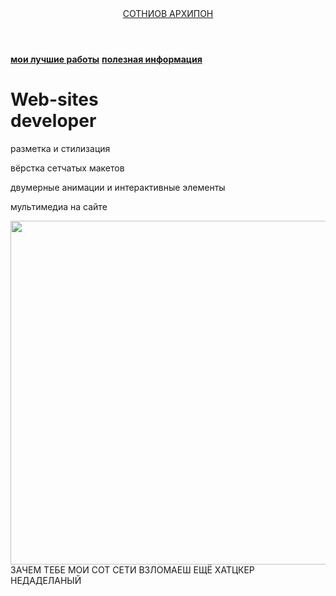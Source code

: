 
<html>
  <head>
    <title>АРХИПОН</title>
    <link rel="stylesheet" href="style.css"/>
  </head>
  <body>
    <header>
      <a class="link-header" href="leonov.html">СОТНИОВ АРХИПОН</a>
    </header>
    <main>
      <nav>
        <a class="link-nav" href="mysites.html"><b>мои лучшие работы</b></a>
        <a class="link-nav" href="info.html"><b>полезная информация</b></a>
      </nav>
      <h1>Web-sites<br/> developer</h1>
      <p>разметка и стилизация</p>
      <p>вёрстка сетчатых макетов</p>
      <p>двумерные анимации и интерактивные элементы</p>
      <p>мультимедиа на сайте</p>
      <img src="https://backoffice.algoritmika.org/uploads/2021/04/carousel-1684591_0_1618254197.svg" width="830px" height="550px"/>
    </main>
      <footer>ЗАЧЕМ ТЕБЕ МОИ СОТ СЕТИ ВЗЛОМАЕШ ЕЩЁ ХАТЦКЕР НЕДАДЕЛАНЫЙ</footer>
  </body>
</html>
